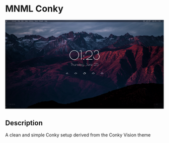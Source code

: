 # MNML Conky
![Preview](https://github.com/VaughnValle/demo/blob/master/preview.png)

## Description
A clean and simple Conky setup derived from the Conky Vision theme
